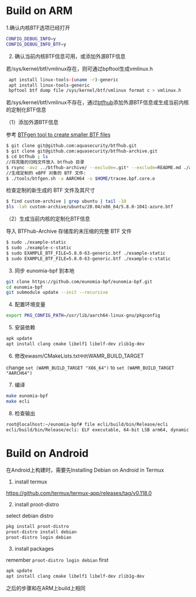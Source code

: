 # Build on  ARM

1.确认内核BTF选项已经打开

```sh
CONFIG_DEBUG_INFO=y
CONFIG_DEBUG_INFO_BTF=y
```

2. 确认当前内核BTF信息可用，或添加外源BTF信息

若/sys/kernel/btf/vmlinux存在，则可通过bpftool生成vmlinux.h

```sh
 apt install linux-tools-(uname -r)-generic
 apt install linux-tools-generic
 bpftool btf dump file /sys/kernel/btf/vmlinux format c > vmlinux.h
```

若/sys/kernel/btf/vmlinux不存在，通过[btfhub](https://github.com/aquasecurity/btfhub)添加外源BTF信息或生成当前内核的定制化BTF信息

（1）添加外源BTF信息

参考 [BTFgen tool to create smaller BTF files](https://github.com/aquasecurity/btfhub/blob/main/docs/generating-tailored-btfs.md)

```sh
$ git clone git@github.com:aquasecurity/btfhub.git
$ git clone git@github.com:aquasecurity/btfhub-archive.git
$ cd btfhub ; ls
//将克隆的归档文件放入 btfhub 目录
$ rsync -avz ../btfhub-archive/ --exclude=.git* --exclude=README.md ./archive/
//生成定制的 eBPF 对象的 BTF 文件:
$ ./tools/btfgen.sh -a AARCH64 -o $HOME/tracee.bpf.core.o
```

检查定制的新生成的 BTF 文件及其尺寸

```sh
$ find custom-archive | grep ubuntu | tail -10
$ls -lah custom-archive/ubuntu/20.04/x86_64/5.8.0-1041-azure.btf
```

（2）生成当前内核的定制化BTF信息

导入 BTFhub-Archive 存储库的未压缩的完整 BTF 文件

```sh
$ sudo ./example-static
$ sudo ./example-c-static
$ sudo EXAMPLE_BTF_FILE=5.8.0-63-generic.btf ./example-static
$ sudo EXAMPLE_BTF_FILE=5.8.0-63-generic.btf ./example-c-static
```

3. 同步 eunomia-bpf 到本地

```sh
git clone https://github.com/eunomia-bpf/eunomia-bpf.git
cd eunomia-bpf
git submodule update --init --recursive
```

4. 配置环境变量

```sh
export PKG_CONFIG_PATH=/usr/lib/aarch64-linux-gnu/pkgconfig
```

5. 安装依赖

```sh
apk update
apt install clang cmake libelf1 libelf-dev zlib1g-dev
```

6. 修改ewasm/CMakeLists.txt` 中的 `WAMR_BUILD_TARGET

change `set (WAMR_BUILD_TARGET "X86_64")` to `set (WAMR_BUILD_TARGET "AARCH64")`

7. 编译

```sh
make eunomia-bpf
make ecli
```

8. 检查输出

```sh
root@localhost:~/eunomia-bpf# file ecli/build/bin/Release/ecli
ecli/build/bin/Release/ecli: ELF executable, 64-bit LSB arm64, dynamic (/lib/ld-linux-aarch64.so.1), BuildID=f278cb3bce8ff3934201d2112a4e741061c5978a, not stripped
```

# Build on Android

在Android上构建时，需要先Installing Debian on Android in Termux 

1. install termux

https://github.com/termux/termux-app/releases/tag/v0.118.0

2. install proot-distro

select debian distro

```sh
pkg install proot-distro
proot-distro install debian
proot-distro login debian
```

3. install packages

remember `proot-distro login debian` first

```sh
apk update
apt install clang cmake libelf1 libelf-dev zlib1g-dev
```

之后的步骤和在ARM上build上相同
